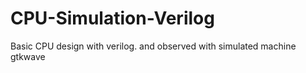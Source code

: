 # CPU-Simulation-Verilog
Basic CPU design with verilog. and observed with simulated machine gtkwave
